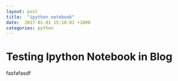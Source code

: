 ```yaml
---
layout: post
title:  "ipython notebook"
date:  2017-01-01 15:10:02 +1000
categories: python
---
```


# Testing Ipython Notebook in Blog

fasfafasdf

```python

```

